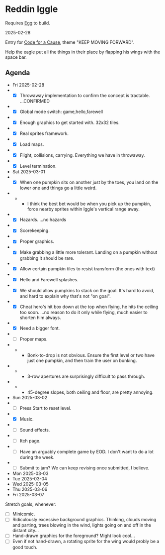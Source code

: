 # Reddin Iggle

Requires [Egg](https://github.com/aksommerville/egg) to build.

2025-02-28

Entry for [Code for a Cause](https://itch.io/jam/code-for-a-cause), theme "KEEP MOVING FORWARD".

Help the eagle put all the things in their place by flapping his wings with the space bar.

## Agenda

- Fri 2025-02-28
- - [x] Throwaway implementation to confirm the concept is tractable. ...CONFIRMED
- - [x] Global mode switch: game,hello,farewell
- - [x] Enough graphics to get started with. 32x32 tiles.
- - [x] Real sprites framework.
- - [x] Load maps.
- - [x] Flight, collisions, carrying. Everything we have in throwaway.
- - [x] Level termination.
- Sat 2025-03-01
- - [x] When one pumpkin sits on another just by the toes, you land on the lower one and things go a little weird.
- - - I think the best bet would be when you pick up the pumpkin, force nearby sprites within Iggle's vertical range away.
- - [x] Hazards. ...no hazards
- - [x] Scorekeeping.
- - [x] Proper graphics.
- - [x] Make grabbing a little more tolerant. Landing on a pumpkin without grabbing it should be rare.
- - [x] Allow certain pumpkin tiles to resist transform (the ones with text)
- - [x] Hello and Farewell splashes.
- - [x] We should allow pumpkins to stack on the goal. It's hard to avoid, and hard to explain why that's not "on goal".
- - [x] Cheat hero's hit box down at the top when flying, he hits the ceiling too soon. ...no reason to do it only while flying, much easier to shorten him always.
- - [x] Need a bigger font.
- - [ ] Proper maps.
- - - Bonk-to-drop is not obvious. Ensure the first level or two have just one pumpkin, and then train the user on bonking.
- - - 3-row apertures are surprisingly difficult to pass through.
- - - 45-degree slopes, both ceiling and floor, are pretty annoying.
- Sun 2025-03-02
- - [ ] Press Start to reset level.
- - [x] Music.
- - [ ] Sound effects.
- - [ ] Itch page.
- - [ ] Have an arguably complete game by EOD. I don't want to do a lot during the week.
- - [ ] Submit to jam? We can keep revising once submitted, I believe.
- Mon 2025-03-03
- Tue 2025-03-04
- Wed 2025-03-05
- Thu 2025-03-06
- Fri 2025-03-07

Stretch goals, whenever:
- [ ] Minicomic.
- [ ] Ridiculously excessive background graphics. Thinking, clouds moving and parting, trees blowing in the wind, lights going on and off in the distant city...
- [ ] Hand-drawn graphics for the foreground? Might look cool...
- [ ] Even if not hand-drawn, a rotating sprite for the wing would probly be a good touch.
